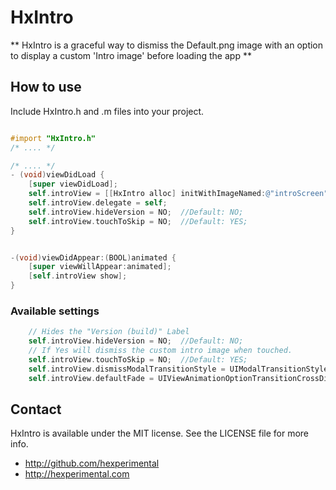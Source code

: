 # HxIntro
** HxIntro is a graceful way to dismiss the Default.png image with an option to display a custom 'Intro image' before loading the app  **

## How to use

Include HxIntro.h and .m files into your project. 



``` objective-c

#import "HxIntro.h"
/* .... */

/* .... */
- (void)viewDidLoad {
    [super viewDidLoad];
    self.introView = [[HxIntro alloc] initWithImageNamed:@"introScreen" andDelay:5000];
    self.introView.delegate = self;
    self.introView.hideVersion = NO;  //Default: NO;
    self.introView.touchToSkip = NO;  //Default: YES;    
}


-(void)viewDidAppear:(BOOL)animated {
    [super viewWillAppear:animated];
    [self.introView show];
}
```


### Available settings

``` objective-c
    // Hides the "Version (build)" Label  
    self.introView.hideVersion = NO;  //Default: NO;
    // If Yes will dismiss the custom intro image when touched.
    self.introView.touchToSkip = NO;  //Default: YES; 
    self.introView.dismissModalTransitionStyle = UIModalTransitionStyleCrossDissolve; //Default : None
    self.introView.defaultFade = UIViewAnimationOptionTransitionCrossDissolve; //Default : None    
```



## Contact

HxIntro is available under the MIT license. See the LICENSE file for more info.
- http://github.com/hexperimental
- http://hexperimental.com

